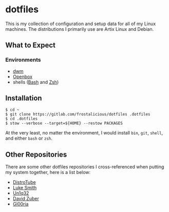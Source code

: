 # dotfiles

This is my collection of configuration and setup data for all of my Linux machines. The distributions I primarily use are Artix Linux and Debian.

## What to Expect

### Environments

- [dwm](https://dwm.suckless.org/)
- [Openbox](http://openbox.org/wiki/Main_Page)
- shells ([Bash](https://www.gnu.org/software/bash/) and [Zsh](https://www.zsh.org/))

## Installation

```
$ cd ~
$ git clone https://gitlab.com/frostalicious/dotfiles .dotfiles
$ cd .dotfiles
$ stow --verbose --target=${HOME} --restow PACKAGES
```

At the very least, no matter the environment, I would install `bin`, `git`, `shell`, and either `bash` or `zsh`.

## Other Repositories

There are some other dotfiles repositories I cross-referenced when putting my system together, here is a list below:

* [DistroTube](https://gitlab.com/dwt1/dotfiles)
* [Luke Smith](https://github.com/LukeSmithxyz/voidrice)
* [Un1q32](https://github.com/Un1q32/dotfiles)
* [David Zuber](https://github.com/storax/dotfiles)
* [Gl00ria](https://github.com/Gl00ria/dotfiles)
